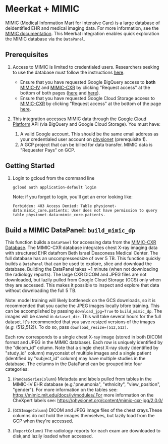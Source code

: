 # Meerkat + MIMIC

MIMIC (Medical Information Mart for Intensive Care) is a large database of deidentified EHR and medical imaging data. For more information, see the [MIMIC documentation](https://mimic.mit.edu/docs/about/). This Meerkat integration enables quick exploration the MIMIC database via the `DataPanel`. 

## Prerequisites

1. Access to MIMIC is limited to credentialed users. Researchers seeking to use the database must follow the instructions [here](https://mimic.mit.edu/docs/gettingstarted/).
    - Ensure that you have requested Google BigQuery access to **both** [MIMIC-IV](https://physionet.org/content/mimiciv/1.0/) and [MIMIC-CXR](https://physionet.org/content/mimic-cxr/2.0.0/) by clicking "Request access" at the bottom of both pages ([here](https://physionet.org/content/mimiciv/1.0/) and [here](https://physionet.org/content/mimic-cxr/2.0.0/)).
    - Ensure that you have requested Google Cloud Storage access to [MIMIC-CXR](https://physionet.org/content/mimic-cxr/2.0.0/) by clicking "Request access" at the bottom of the page [here](https://physionet.org/content/mimic-cxr/2.0.0/).

2. This integration accesses MIMIC data through the [Google Cloud Platform](https://cloud.google.com/gcp) API (via BigQuery and Google Cloud Storage). You must have:

    1. A valid Google account. This should be the same email address as your credentialed user account on [physionet](https://physionet.org/content/mimic-cxr/2.0.0/) (prerequisite 1). 
    2. A GCP project that can be billed for data transfer. MIMIC data is "Requester Pays" on GCP. 


## Getting Started

1. Login to gcloud from the command line
    ```
    gcloud auth application-default login
    ```
    Note: if you forget to login, you'll get an error looking like: 

    ```
    Forbidden: 403 Access Denied: Table physionet-data:mimic_core.patients: User does not have permission to query table physionet-data:mimic_core.patients.
    ```

## Build a MIMIC DataPanel: `build_mimic_dp`
This function builds a `DataPanel` for accessing data from the [MIMIC-CXR Database](https://physionet.org/content/mimic-cxr/2.0.0/). The MIMIC-CXR database integrates chest X-ray imaging data with structured EHR datafrom Beth Israel Deaconess Medical Center. The full database has an uncompressedsize of over 5 TB. This function quickly builds a `DataPanel` that can be used to explore, slice and download the database. Building the DataPanel takes ~1 minute (when not downloading the radiology reports). The large CXR DICOM and JPEG files are not downloaded, but lazily pulled from Google Cloud Storage (GCS) only when they are accessed. This makes it possible to inspect and explore that data without downloading the full 5 TB. 

Note: model training will likely bottleneck on the GCS downloads, so it is recommended that you cache the JPEG images locally bfore training. This can be accomplished by passing `download_jpg=True` to `build_mimic_dp`. The images will be saved in `dataset_dir`. This will take several hours for the full dataset. It's recommended that you save resized versions of the images (_e.g._ (512,512)). To do so, pass `download_resize=(512,512)`. 

Each row corresponds to a single chest X-ray image (stored in both DICOM format and JPEG in the MIMIC database). Each row is uniquely identified by the "dicom_id" column. Note that a single chest X-ray study (identified by "study_id" column) mayconsist of multiple images and a single patient (identified by "subject_id" column) may have multiple studies in the database. The columns in the DataPanel can be grouped into four categories:
    
1. (`PandasSeriesColumn`) Metadata and labels pulled from tables in the MIMIC-IV EHR database (e.g."pneumonia", "ethnicity", "view_position", "gender"). For more information on the tables see: https://mimic.mit.edu/docs/iv/modules/.For more information on the CheXpert labels see: https://physionet.org/content/mimic-cxr-jpg/2.0.0/
    
2. (`GCSImageColumn`) DICOM and JPEG image files of the chest xrays.These columns do not hold the images themselves, but lazily load from the GCP when they're accessed. 
    
3. (`ReportColumn`) The radiology reports for each exam are downloaded to disk,and lazily loaded when accessed.
